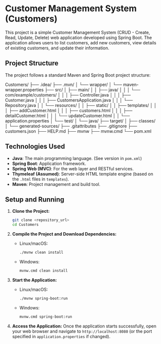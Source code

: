 # Customer Management System (Customers)

This project is a simple Customer Management System (CRUD - Create, Read, Update, Delete) web application developed using Spring Boot. The application allows users to list customers, add new customers, view details of existing customers, and update their information.

## Project Structure

The project follows a standard Maven and Spring Boot project structure:

Customers/
├── .idea/
├── .mvn/
│   └── wrapper/
│       └── maven-wrapper.properties
├── src/
│   ├── main/
│   │   ├── java/
│   │   │   └── com/example/customers/
│   │   │       ├── Controller.java
│   │   │       ├── Customer.java
│   │   │       ├── CustomersApplication.java
│   │   │       └── Repository.java
│   │   └── resources/
│   │       ├── static/
│   │       ├── templates/
│   │       │   ├── addCustomer.html
│   │       │   ├── customers.html
│   │       │   ├── detailCustomer.html
│   │       │   └── updateCustomer.html
│   │       └── application.properties
│   └── test/
│       └── java/
├── target/
│   ├── classes/
│   └── generated-sources/
├── .gitattributes
├── .gitignore
├── customers.json
├── HELP.md
├── mvnw
├── mvnw.cmd
└── pom.xml

## Technologies Used

*   **Java**: The main programming language. (See version in `pom.xml`)
*   **Spring Boot**: Application framework.
*   **Spring Web (MVC)**: For the web layer and RESTful services.
*   **Thymeleaf (Assumed)**: Server-side HTML template engine (based on the `.html` files in `templates`).
*   **Maven**: Project management and build tool.

## Setup and Running

1.  **Clone the Project:**
    ```bash
    git clone <repository_url>
    cd Customers
    ```


2.  **Compile the Project and Download Dependencies:**
    *   Linux/macOS:
        ```bash
        ./mvnw clean install
        ```
    *   Windows:
        ```bash
        mvnw.cmd clean install
        ```

3.  **Start the Application:**
    *   Linux/macOS:
        ```bash
        ./mvnw spring-boot:run
        ```
    *   Windows:
        ```bash
        mvnw.cmd spring-boot:run
        ```

4.  **Access the Application:**
    Once the application starts successfully, open your web browser and navigate to `http://localhost:8080` (or the port specified in `application.properties` if changed).

